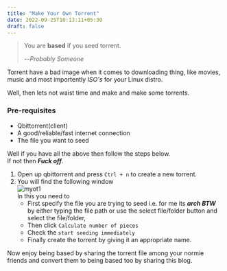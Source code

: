 ```yaml
---
title: "Make Your Own Torrent"
date: 2022-09-25T10:13:11+05:30
draft: false
---
```

> You are **based** if you seed torrent.
>
> --<cite>Probably Someone</cite>

Torrent have a bad image when it comes to downloading thing, like movies, music and most importently *ISO's* for your Linux distro.  

Well, then lets not waist time and make and make some torrents.

### Pre-requisites
- Qbittorrent(client)
- A good/reliable/fast internet connection
- The file you want to seed

Well if you have all the above then follow the steps below.  
If not then ***Fuck off***.

1. Open up qbittorrent and press `Ctrl + n` to create a new torrent.  
2. You will find the following window  
![myot1](myot1.png)  
In this you need to 
    - First specify the file you are trying to seed i.e. for me its ***arch BTW*** by either typing the file path or use the select file/folder button and select the file/folder,  
    - Then click `Calculate number of pieces`
    - Check the `start seeding immediately`
    - Finally create the torrent by giving it an appropriate name.

Now enjoy being based by sharing the torrent file among your normie friends and convert them to being based too by sharing this blog.



